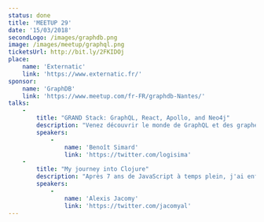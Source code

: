 ```yaml
---
status: done
title: 'MEETUP 29'
date: '15/03/2018'
secondLogo: /images/graphdb.png
image: /images/meetup/graphql.png
ticketsUrl: http://bit.ly/2FKIDOj
place:
    name: 'Externatic'
    link: 'https://www.externatic.fr/'
sponsor:
    name: 'GraphDB'
    link: 'https://www.meetup.com/fr-FR/graphdb-Nantes/'
talks:
    -
        title: "GRAND Stack: GraphQL, React, Apollo, and Neo4j"
        description: "Venez découvrir le monde de GraphQL et des graphes, avec le développement d'application web basé sur la GRAND stack (GraphQL, React, Apollo, Neo4j). Benoit vous présentera ses différents composants, incluant un retour sur comment écrire des composants React, une introduction a JSX, et un tour d'horizon de GraphQL. Vous verrez que la fusion de GraphQL avec une base de données graphe telle que Neo4j, facilite GRANDement le développement web. Vous y apprendrez comment modéliser, sauvegarder et requêter vos données dans Neo4j en utilisant GraphQL."
        speakers:
            -
                name: 'Benoît Simard'
                link: 'https://twitter.com/logisima'
    -
        title: "My journey into Clojure"
        description: "Après 7 ans de JavaScript à temps plein, j'ai enfin l'occasion d'apprendre un nouveau langage : Clojure ! Et si décider de faire du LISP sans avoir perdu un pari peut sembler surprenant pour certains, Clojure offre pleins de fonctionnalités très singulières. Petit résumé de ce que faire du Clojure peut apporter à un développeur résolument JavaScript."
        speakers:
            -
                name: 'Alexis Jacomy'
                link: 'https://twitter.com/jacomyal'
---
```

